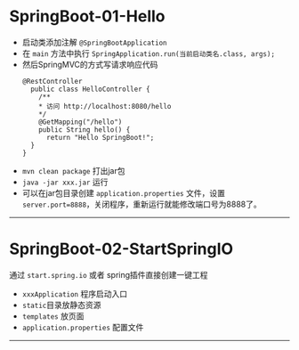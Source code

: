 # SpringBoot-01-Hello
* 启动类添加注解 `@SpringBootApplication`
* 在 `main` 方法中执行 `SpringApplication.run(当前启动类名.class, args);`
* 然后SpringMVC的方式写请求响应代码
  ```
  @RestController
    public class HelloController {
      /**
      * 访问 http://localhost:8080/hello
      */
      @GetMapping("/hello")
      public String hello() {
        return "Hello SpringBoot!";
    }
  }
  ```
* `mvn clean package` 打出jar包
* `java -jar xxx.jar` 运行
* 可以在jar包目录创建 `application.properties` 文件，设置 `server.port=8888`，关闭程序，重新运行就能修改端口号为8888了。

---

# SpringBoot-02-StartSpringIO
通过 `start.spring.io` 或者 spring插件直接创建一键工程
* `xxxApplication` 程序启动入口
* `static`目录放静态资源
* `templates` 放页面
* `application.properties` 配置文件

---


